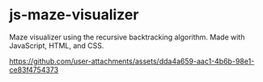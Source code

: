# js-maze-visualizer
Maze visualizer using the recursive backtracking algorithm. Made with JavaScript, HTML, and CSS.

https://github.com/user-attachments/assets/dda4a659-aac1-4b6b-98e1-ce83f4754373

